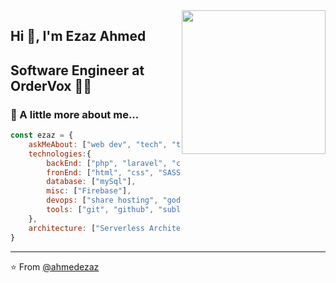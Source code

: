 <img align='right' src="https://github.githubassets.com/images/modules/logos_page/Octocat.png" width="230">

## Hi 👋, I'm Ezaz Ahmed
## **Software Engineer** at OrderVox  👨‍💻 



### 📝 A little more about me...  

```javascript
const ezaz = {
    askMeAbout: ["web dev", "tech", "tv series"],
    technologies:{
        backEnd: ["php", "laravel", "codeigniter"],
        fronEnd: ["html", "css", "SASS" "javascript", "react.js", "bootstrap", "ajax", "materialize", "flux"],
        database: ["mySql"],
        misc: ["Firebase"],
        devops: ["share hosting", "godaddy", "siteground"],
        tools: ["git", "github", "sublime", "visual studio", "jupyter notebook"],
    },
    architecture: ["Serverless Architecture", "microservices", "event-driven", "Single page applications"],
}
```

---
⭐️ From [@ahmedezaz](https://github.com/AhmedEzaz)
